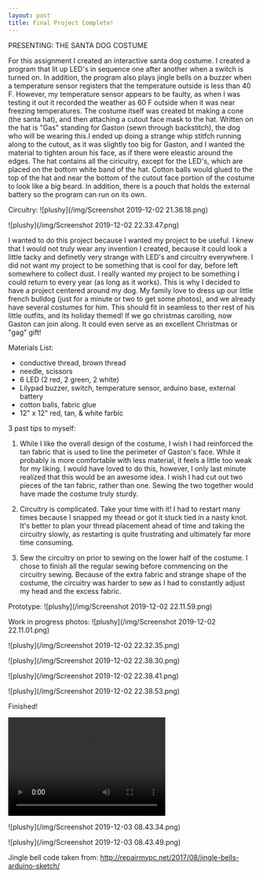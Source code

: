 ```yaml
---
layout: post
title: Final Project Complete! 
---
```

PRESENTING: THE SANTA DOG COSTUME

For this assignment I created an interactive santa dog costume. I created a program that lit up LED's in sequence one after another when a switch is turned on. In addition, the program also plays jingle bells on a buzzer when a temperature sensor registers that the temperature outside is less than 40 F. However, my temperature sensor appears to be faulty, as when I was testing it out it recorded the weather as 60 F outside when it was near freezing temperatures. The costume itself was created bt making a cone (the santa hat), and then attaching a cutout face mask to the hat. Written on the hat is "Gas" standing for Gaston (sewn through backstitch), the dog who will be wearing this.I ended up doing a strange whip stitfch running along to the cutout, as it was slightly too big for Gaston, and I wanted the material to tighten aroun his face, as if there were eleastic around the edges. The hat contains all the ciricuitry, except for the LED's, which are placed on the bottom white band of the hat. Cotton balls would glued to the top of the hat and near the bottom of the cutout face portion of the costume to look like a big beard. In addition, there is a pouch that holds the external battery so the program can run on its own.

Circuitry:
![plushy](/img/Screenshot 2019-12-02 21.36.18.png)

![plushy](/img/Screenshot 2019-12-02 22.33.47.png)

I wanted to do this project because I wanted my project to be useful. I knew that I would not truly wear any invention I created, because it could look a little tacky and definetly very strange with LED's and circuitry everywhere. I did not want my project to be something that is cool for day, before left somewhere to collect dust. I really wanted my project to be something I could return to every year (as long as it works). This is why I decided to have a project centered around my dog. My family love to dress up our little french bulldog (just for a minute or two to get some photos), and we already have several costumes for him. This should fit in seamless to ther rest of his little outfits, and its holiday themed! If we go christmas carolling, now Gaston can join along. It could even serve as an excellent Christmas or "gag" gift!

Materials List:
- conductive thread, brown thread
- needle, scissors
- 6 LED (2 red, 2 green, 2 white)
- Lilypad buzzer, switch, temperature sensor, arduino base, external battery
- cotton balls, fabric glue
- 12" x 12" red, tan, & white farbic

3 past tips to myself:

1. While I like the overall design of the costume, I wish I had reinforced the tan fabric that is used to line the perimeter of Gaston's face. While it probably is more comfortable with less material, it feels a little too weak for my liking. I would have loved to do this, however, I only last minute realized that this would be an awesome idea. I wish I had cut out two pieces of the tan fabric, rather than one. Sewing the two together would have made the costume truly sturdy. 

2. Circuitry is complicated. Take your time with it! I had to restart many times because I snapped my thread or got it stuck tied in a nasty knot. It's better to plan your thread placement ahead of time and taking the circuitry slowly, as restarting is quite frustrating and ultimately far more time consuming.

3. Sew the circuitry on prior to sewing on the lower half of the costume. I chose to finish all the regular sewing before commencing on the circuitry sewing. Because of the extra fabric and strange shape of the costume, the circuitry was harder to sew as I had to constantly adjust my head and the excess fabric. 

Prototype:
![plushy](/img/Screenshot 2019-12-02 22.11.59.png)

Work in progress photos:
![plushy](/img/Screenshot 2019-12-02 22.11.01.png)

![plushy](/img/Screenshot 2019-12-02 22.32.35.png)

![plushy](/img/Screenshot 2019-12-02 22.38.30.png)

![plushy](/img/Screenshot 2019-12-02 22.38.41.png)

![plushy](/img/Screenshot 2019-12-02 22.38.53.png)

Finished!

<video src="IMG_0180.MOV" width="320" height="200" controls preload></video>

![plushy](/img/Screenshot 2019-12-03 08.43.34.png)

![plushy](/img/Screenshot 2019-12-03 08.43.49.png)

Jingle bell code taken from: http://repairmypc.net/2017/08/jingle-bells-arduino-sketch/
